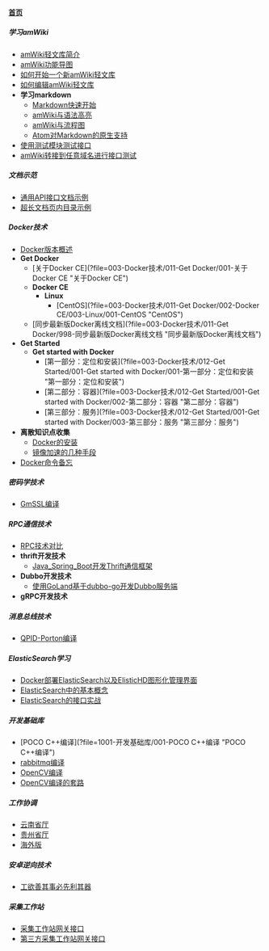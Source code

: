 
#### [首页](?file=home-首页)

##### 学习amWiki
- [amWiki轻文库简介](?file=001-学习amWiki/01-amWiki轻文库简介 "amWiki轻文库简介")
- [amWiki功能导图](?file=001-学习amWiki/02-amWiki功能导图 "amWiki功能导图")
- [如何开始一个新amWiki轻文库](?file=001-学习amWiki/03-如何开始一个新amWiki轻文库 "如何开始一个新amWiki轻文库")
- [如何编辑amWiki轻文库](?file=001-学习amWiki/04-如何编辑amWiki轻文库 "如何编辑amWiki轻文库")
- **学习markdown**
    - [Markdown快速开始](?file=001-学习amWiki/05-学习markdown/01-Markdown快速开始 "Markdown快速开始")
    - [amWiki与语法高亮](?file=001-学习amWiki/05-学习markdown/02-amWiki与语法高亮 "amWiki与语法高亮")
    - [amWiki与流程图](?file=001-学习amWiki/05-学习markdown/03-amWiki与流程图 "amWiki与流程图")
    - [Atom对Markdown的原生支持](?file=001-学习amWiki/05-学习markdown/05-Atom对Markdown的原生支持 "Atom对Markdown的原生支持")
- [使用测试模块测试接口](?file=001-学习amWiki/06-使用测试模块测试接口 "使用测试模块测试接口")
- [amWiki转接到任意域名进行接口测试](?file=001-学习amWiki/07-amWiki转接到任意域名进行接口测试 "amWiki转接到任意域名进行接口测试")

##### 文档示范
- [通用API接口文档示例](?file=002-文档示范/001-通用API接口文档示例 "通用API接口文档示例")
- [超长文档页内目录示例](?file=002-文档示范/002-超长文档页内目录示例 "超长文档页内目录示例")

##### Docker技术
- [Docker版本概述](?file=003-Docker技术/001-Docker版本概述 "Docker版本概述")
- **Get Docker**
    - [关于Docker CE](?file=003-Docker技术/011-Get Docker/001-关于Docker CE "关于Docker CE")
    - **Docker CE**
        - **Linux**
            - [CentOS](?file=003-Docker技术/011-Get Docker/002-Docker CE/003-Linux/001-CentOS "CentOS")
    - [同步最新版Docker离线文档](?file=003-Docker技术/011-Get Docker/998-同步最新版Docker离线文档 "同步最新版Docker离线文档")
- **Get Started**
    - **Get started with Docker**
        - [第一部分：定位和安装](?file=003-Docker技术/012-Get Started/001-Get started with Docker/001-第一部分：定位和安装 "第一部分：定位和安装")
        - [第二部分：容器](?file=003-Docker技术/012-Get Started/001-Get started with Docker/002-第二部分：容器 "第二部分：容器")
        - [第三部分：服务](?file=003-Docker技术/012-Get Started/001-Get started with Docker/003-第三部分：服务 "第三部分：服务")
- **离散知识点收集**
    - [Docker的安装](?file=003-Docker技术/1001-离散知识点收集/001-Docker的安装 "Docker的安装")
    - [镜像加速的几种手段](?file=003-Docker技术/1001-离散知识点收集/002-镜像加速的几种手段 "镜像加速的几种手段")
- [Docker命令备忘](?file=003-Docker技术/999-Docker命令备忘 "Docker命令备忘")

##### 密码学技术
- [GmSSL编译](?file=004-密码学技术/001-GmSSL编译 "GmSSL编译")

##### RPC通信技术
- [RPC技术对比](?file=005-RPC通信技术/001-RPC技术对比 "RPC技术对比")
- **thrift开发技术**
    - [Java_Spring_Boot开发Thrift通信框架](?file=005-RPC通信技术/10001-thrift开发技术/1001-Java_Spring_Boot开发Thrift通信框架 "Java_Spring_Boot开发Thrift通信框架")
- **Dubbo开发技术**
    - [使用GoLand基于dubbo-go开发Dubbo服务端](?file=005-RPC通信技术/10002-Dubbo开发技术/001-使用GoLand基于dubbo-go开发Dubbo服务端 "使用GoLand基于dubbo-go开发Dubbo服务端")
- **gRPC开发技术**

##### 消息总线技术
- [QPID-Porton编译](?file=006-消息总线技术/01-QPID-Porton编译 "QPID-Porton编译")

##### ElasticSearch学习
- [Docker部署ElasticSearch以及ElisticHD图形化管理界面](?file=007-ElasticSearch学习/001-Docker部署ElasticSearch以及ElisticHD图形化管理界面 "Docker部署ElasticSearch以及ElisticHD图形化管理界面")
- [ElasticSearch中的基本概念](?file=007-ElasticSearch学习/002-ElasticSearch中的基本概念 "ElasticSearch中的基本概念")
- [ElasticSearch的接口实战](?file=007-ElasticSearch学习/003-ElasticSearch的接口实战 "ElasticSearch的接口实战")

##### 开发基础库
- [POCO C++编译](?file=1001-开发基础库/001-POCO C++编译 "POCO C++编译")
- [rabbitmq编译](?file=1001-开发基础库/002-rabbitmq编译 "rabbitmq编译")
- [OpenCV编译](?file=1001-开发基础库/003-OpenCV编译 "OpenCV编译")
- [OpenCV编译的套路](?file=1001-开发基础库/004-OpenCV编译的套路 "OpenCV编译的套路")

##### 工作协调
- [云南省厅](?file=2001-工作协调/001-云南省厅 "云南省厅")
- [贵州省厅](?file=2001-工作协调/002-贵州省厅 "贵州省厅")
- [海外版](?file=2001-工作协调/003-海外版 "海外版")

##### 安卓逆向技术
- [工欲善其事必先利其器](?file=3002-安卓逆向技术/01-工欲善其事必先利其器 "工欲善其事必先利其器")

##### 采集工作站
- [采集工作站网关接口](?file=901-采集工作站/001-采集工作站网关接口 "采集工作站网关接口")
- [第三方采集工作站网关接口](?file=901-采集工作站/002-第三方采集工作站网关接口 "第三方采集工作站网关接口")
